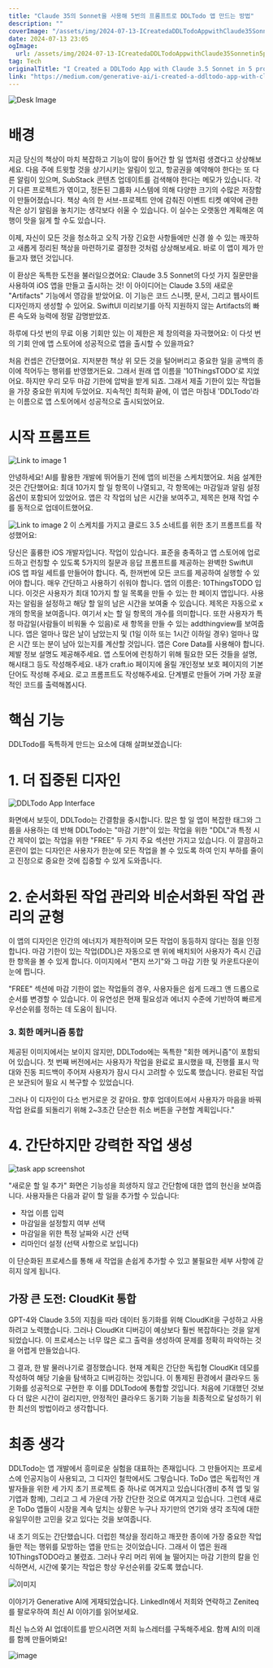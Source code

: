 ```yaml
---
title: "Claude 35의 Sonnet을 사용해 5번의 프롬프트로 DDLTodo 앱 만드는 방법"
description: ""
coverImage: "/assets/img/2024-07-13-ICreatedaDDLTodoAppwithClaude35Sonnetin5prompts_0.png"
date: 2024-07-13 23:05
ogImage: 
  url: /assets/img/2024-07-13-ICreatedaDDLTodoAppwithClaude35Sonnetin5prompts_0.png
tag: Tech
originalTitle: "I Created a DDLTodo App with Claude 3.5 Sonnet in 5 prompts"
link: "https://medium.com/generative-ai/i-created-a-ddltodo-app-with-claude-3-5-sonnet-in-5-prompts-4814bc0f3673"
---
```



![Desk Image](/assets/img/2024-07-13-ICreatedaDDLTodoAppwithClaude35Sonnetin5prompts_0.png)

# 배경

지금 당신의 책상이 마치 복잡하고 기능이 많이 들어간 할 일 앱처럼 생겼다고 상상해보세요. 다음 주에 트윗할 것을 상기시키는 알림이 있고, 항공권을 예약해야 한다는 또 다른 알림이 있으며, SubStack 콘텐츠 업데이트를 검색해야 한다는 메모가 있습니다. 각기 다른 프로젝트가 엮이고, 정돈된 그룹화 시스템에 의해 다양한 크기의 수많은 저장함이 만들어졌습니다. 책상 속의 한 서브-프로젝트 안에 감춰진 이벤트 티켓 예약에 관한 작은 상기 알림을 놓치기는 생각보다 쉬울 수 있습니다. 이 실수는 오랫동안 계획해온 여행이 맛을 잃게 할 수도 있습니다. 

이제, 자신이 모든 것을 청소하고 오직 가장 긴요한 사항들에만 신경 쓸 수 있는 깨끗하고 새롭게 정리된 책상을 마련하기로 결정한 것처럼 상상해보세요. 바로 이 앱이 제가 만들고자 했던 것입니다.

<div class="content-ad"></div>

이 환상은 독특한 도전을 불러일으켰어요: Claude 3.5 Sonnet의 다섯 가지 질문만을 사용하여 iOS 앱을 만들고 출시하는 것! 이 아이디어는 Claude 3.5의 새로운 "Artifacts" 기능에서 영감을 받았어요. 이 기능은 코드 스니펫, 문서, 그리고 웹사이트 디자인까지 생성할 수 있어요. SwiftUI 미리보기를 아직 지원하지 않는 Artifacts의 빠른 속도와 능력에 정말 감명받았죠.

하루에 다섯 번의 무료 이용 기회만 있는 이 제한은 제 창의력을 자극했어요: 이 다섯 번의 기회 안에 앱 스토어에 성공적으로 앱을 출시할 수 있을까요?

처음 컨셉은 간단했어요. 지저분한 책상 위 모든 것을 털어버리고 중요한 일을 공백의 종이에 적어두는 행위를 반영했거든요. 그래서 원래 앱 이름을 '10ThingsTODO'로 지었어요. 하지만 우리 모두 마감 기한에 압박을 받게 되죠. 그래서 제출 기한이 있는 작업들을 가장 중요한 위치에 두었어요. 지속적인 최적화 끝에, 이 앱은 마침내 'DDLTodo'라는 이름으로 앱 스토어에서 성공적으로 출시되었어요.

# 시작 프롬프트

<div class="content-ad"></div>

![Link to image 1](/assets/img/2024-07-13-ICreatedaDDLTodoAppwithClaude35Sonnetin5prompts_1.png)

안녕하세요! AI를 활용한 개발에 뛰어들기 전에 앱의 비전을 스케치했어요. 처음 설계한 것은 간단했어요: 최대 10가지 할 일 항목이 나열되고, 각 항목에는 마감일과 알림 설정 옵션이 포함되어 있었어요. 앱은 각 작업의 남은 시간을 보여주고, 제목은 현재 작업 수를 동적으로 업데이트했어요.

![Link to image 2](/assets/img/2024-07-13-ICreatedaDDLTodoAppwithClaude35Sonnetin5prompts_2.png)
이 스케치를 가지고 클로드 3.5 소네트를 위한 초기 프롬프트를 작성했어요:

<div class="content-ad"></div>


당신은 훌륭한 iOS 개발자입니다.
작업이 있습니다. 표준을 충족하고 앱 스토어에 업로드하고 런칭할 수 있도록 5가지의 질문과 응답 프롬프트를 제공하는 완벽한 SwiftUI iOS 앱 파일 세트를 만들어야 합니다.
즉, 한꺼번에 모든 코드를 제공하여 실행할 수 있어야 합니다. 매우 간단하고 사용하기 쉬워야 합니다.
앱의 이름은: 10ThingsTODO 입니다.
이것은 사용자가 최대 10가지 할 일 목록을 만들 수 있는 한 페이지 앱입니다.
사용자는 알림을 설정하고 해당 할 일의 남은 시간을 보여줄 수 있습니다.
제목은 자동으로 x개의 항목을 보여줍니다. 여기서 x는 할 일 항목의 개수를 의미합니다.
또한 사용자가 특정 마감일(사람들이 비워둘 수 있음)로 새 항목을 만들 수 있는 addthingview를 보여줍니다.
앱은 얼마나 많은 날이 남았는지 및 (1일 이하 또는 1시간 이하일 경우) 얼마나 많은 시간 또는 분이 남아 있는지를 계산할 것입니다.
앱은 Core Data를 사용해야 합니다.
제발 정보 설명도 제공해주세요.
앱 스토어에 런칭하기 위해 필요한 모든 것들을 설명, 해시태그 등도 작성해주세요.
내가 craft.io 페이지에 올릴 개인정보 보호 페이지의 기본 단어도 작성해 주세요.
로고 프롬프트도 작성해주세요. 단계별로 만들어 가며 가장 포괄적인 코드를 출력해봅시다.


# 핵심 기능

DDLTodo를 독특하게 만드는 요소에 대해 살펴보겠습니다:

# 1. 더 집중된 디자인


<div class="content-ad"></div>

![DDLTodo App Interface](/assets/img/2024-07-13-ICreatedaDDLTodoAppwithClaude35Sonnetin5prompts_3.png)

화면에서 보듯이, DDLTodo는 간결함을 중시합니다. 많은 할 일 앱이 복잡한 태그와 그룹을 사용하는 데 반해 DDLTodo는 "마감 기한"이 있는 작업을 위한 "DDL"과 특정 시간 제약이 없는 작업을 위한 "FREE" 두 가지 주요 섹션만 가지고 있습니다. 이 깔끔하고 혼란이 없는 디자인은 사용자가 한눈에 모든 작업을 볼 수 있도록 하여 인지 부하를 줄이고 진정으로 중요한 것에 집중할 수 있게 도와줍니다.

# 2. 순서화된 작업 관리와 비순서화된 작업 관리의 균형

이 앱의 디자인은 인간의 에너지가 제한적이며 모든 작업이 동등하지 않다는 점을 인정합니다. 마감 기한이 있는 작업(DDL)은 자동으로 맨 위에 배치되어 사용자가 즉시 긴급한 항목을 볼 수 있게 합니다. 이미지에서 "편지 쓰기"와 그 마감 기한 및 카운트다운이 눈에 띕니다.

<div class="content-ad"></div>

"FREE" 섹션에 마감 기한이 없는 작업들의 경우, 사용자들은 쉽게 드래그 앤 드롭으로 순서를 변경할 수 있습니다. 이 유연성은 현재 필요성과 에너지 수준에 기반하여 빠르게 우선순위를 정하는 데 도움이 됩니다.

### 3. 회한 메커니즘 통합

제공된 이미지에서는 보이지 않지만, DDLTodo에는 독특한 "회한 메커니즘"이 포함되어 있습니다. 첫 번째 버전에서는 사용자가 작업을 완료로 표시했을 때, 진행률 표시 막대와 진동 피드백이 주어져 사용자가 잠시 다시 고려할 수 있도록 했습니다. 완료된 작업은 보관되어 필요 시 복구할 수 있었습니다.

그러나 이 디자인이 다소 번거로운 것 같아요. 향후 업데이트에서 사용자가 마음을 바꿔 작업 완료를 되돌리기 위해 2~3초간 단순한 취소 버튼을 구현할 계획입니다."

<div class="content-ad"></div>

# 4. 간단하지만 강력한 작업 생성

![task app screenshot](/assets/img/2024-07-13-ICreatedaDDLTodoAppwithClaude35Sonnetin5prompts_4.png)

"새로운 할 일 추가" 화면은 기능성을 희생하지 않고 간단함에 대한 앱의 헌신을 보여줍니다. 사용자들은 다음과 같이 할 일을 추가할 수 있습니다:

- 작업 이름 입력
- 마감일을 설정할지 여부 선택
- 마감일을 위한 특정 날짜와 시간 선택
- 리마인더 설정 (선택 사항으로 보입니다)

<div class="content-ad"></div>

이 단순화된 프로세스를 통해 새 작업을 손쉽게 추가할 수 있고 불필요한 세부 사항에 갇히지 않게 됩니다.

## 가장 큰 도전: CloudKit 통합

GPT-4와 Claude 3.5의 지침을 따라 데이터 동기화를 위해 CloudKit을 구성하고 사용하려고 노력했습니다. 그러나 CloudKit 디버깅이 예상보다 훨씬 복잡하다는 것을 알게 되었습니다. 이 프로세스는 너무 많은 로그 출력을 생성하여 문제를 정확히 파악하는 것을 어렵게 만들었습니다.

그 결과, 한 발 물러나기로 결정했습니다. 현재 계획은 간단한 독립형 CloudKit 데모를 작성하여 해당 기술을 탐색하고 디버깅하는 것입니다. 이 통제된 환경에서 클라우드 동기화를 성공적으로 구현한 후 이를 DDLTodo에 통합할 것입니다. 처음에 기대했던 것보다 더 많은 시간이 걸리지만, 안정적인 클라우드 동기화 기능을 최종적으로 달성하기 위한 최선의 방법이라고 생각합니다.

<div class="content-ad"></div>

# 최종 생각

DDLTodo는 앱 개발에서 흥미로운 실험을 대표하는 존재입니다. 그 만들어지는 프로세스에 인공지능이 사용되고, 그 디자인 철학에서도 그렇습니다. ToDo 앱은 독립적인 개발자들을 위한 세 가지 초기 프로젝트 중 하나로 여겨지고 있습니다(경비 추적 앱 및 일기앱과 함께), 그리고 그 세 가운데 가장 간단한 것으로 여겨지고 있습니다. 그런데 새로운 ToDo 앱들이 시장을 계속 덮치는 상황은 누구나 자기만의 연기와 생각 조직에 대한 유일무이한 고민을 갖고 있다는 것을 보여줍니다.

내 초기 의도는 간단했습니다. 더럽힌 책상을 정리하고 깨끗한 종이에 가장 중요한 작업들만 적는 행위를 모방하는 앱을 만드는 것이었습니다. 그래서 이 앱은 원래 10ThingsTODO라고 불렸죠. 그러나 우리 머리 위에 늘 떨어지는 마감 기한의 칼을 인식하면서, 시간에 쫒기는 작업은 항상 우선순위를 갖도록 했습니다.

![이미지](/assets/img/2024-07-13-ICreatedaDDLTodoAppwithClaude35Sonnetin5prompts_5.png)

<div class="content-ad"></div>

이야기가 Generative AI에 게재되었습니다. LinkedIn에서 저희와 연락하고 Zeniteq를 팔로우하여 최신 AI 이야기를 읽어보세요.

최신 뉴스와 AI 업데이트를 받으시려면 저희 뉴스레터를 구독해주세요. 함께 AI의 미래를 함께 만들어봐요!

![image](/assets/img/2024-07-13-ICreatedaDDLTodoAppwithClaude35Sonnetin5prompts_6.png)